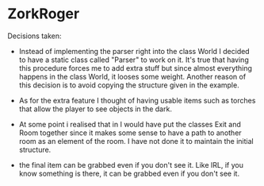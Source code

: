 # ZorkRoger
Decisions taken:

- Instead of implementing the parser right into the class World I decided to have a static class
called "Parser" to work on it. It's true that having this procedure forces me to add extra stuff
but since almost everything happens in the class World, it looses some weight. Another reason of
this decision is to avoid copying the structure given in the example.

- As for the extra feature I thought of having usable items such as torches that allow the
player to see objects in the dark.

- At some point i realised that in I would have put the classes Exit and Room together since it
makes some sense to have a path to another room as an element of the room. I have not done it to
maintain the initial structure.

- the final item can be grabbed even if you don't see it. Like IRL, if you know something is there,
it can be grabbed even if you don't see it.